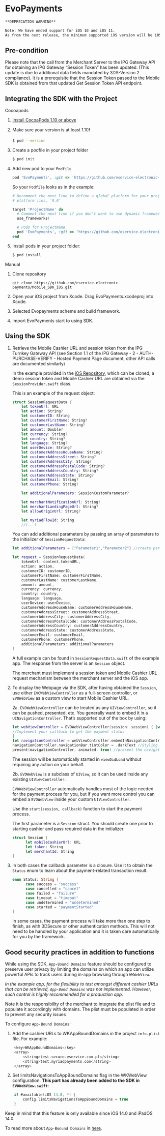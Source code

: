 
# EvoPayments

```markdown
**DEPRECATION WARNING**

Note: We have ended support for iOS 10 and iOS 11.
As from the next release, the minimum supported iOS version will be iOS 12.
```



## Pre-condition

Please note that the call from the Merchant Server to the IPG Gateway API for obtaining an IPG Gateway “Session Token” has been updated. (This update is due to additional data fields mandated by 3DS-Version 2 compliance). It is a prerequisite that the Session Token passed to the Mobile SDK is obtained from that updated Get Session Token API endpoint.

## Integrating the SDK with the Project 

Cocoapods

1. [Install CocoaPods 1.10 or above](https://guides.cocoapods.org/using/getting-started.html)

2. Make sure your version is at least 1.10❗️

    ```bash
    $ pod --version
    ```

3. Create a podfile in your project folder

    ```bash
    $ pod init
    ```

4. Add new pod to your `Podfile`

    ```ruby
    pod 'EvoPayments', :git => 'https://github.com/eservice-electronic-payments/Mobile_SDK_iOS'
    ```
    So your `Podfile` looks as in the example:

    ```ruby
    # Uncomment the next line to define a global platform for your project
    # platform :ios, '9.0'
    
    target 'ProjectName' do
      # Comment the next line if you don't want to use dynamic frameworks
      use_frameworks!
    
      # Pods for ProjectName
      pod 'EvoPayments', :git => 'https://github.com/eservice-electronic-payments/Mobile_SDK_iOS'
    end
    
    ```

5. Install pods in your project folder:

    ```bash
    $ pod install
    ```
    
Manual

1. Clone repository
    ```
    git clone https://github.com/eservice-electronic-payments/Mobile_SDK_iOS.git
    ```

2. Open your iOS project from Xcode. Drag EvoPayments.xcodeproj into Xcode. 

3. Selected Evopayments scheme and build framework.

4. Import EvoPayments start to using SDK.

## Using the SDK

1. Retrieve the Mobile Cashier URL and session token from the IPG Turnkey Gateway API (see Section 1.1 of the IPG Gateway - 2 - AUTH-PURCHASE-VERIFY - Hosted Payment Page document, other API calls are documented similarly) 

    In the example provided in the [iOS Repository](https://github.com/eservice-electronic-payments/iOS_SDK), which can be cloned, a demo session token and Mobile Cashier URL are obtained via the `SessionProvider.swift` class.

    This is an example of the request object:
    ```swift
    struct SessionRequestData {
        let tokenUrl: URL
        let action: String?
        let customerID: String
        let customerFirstName: String?
        let customerLastName: String?
        let amount: Double?
        let currency: String?
        let country: String?
        let language: String?
        let userDevice: String?
        let customerAddressHouseName: String?
        let customerAddressStreet: String?
        let customerAddressCity: String?
        let customerAddressPostalCode: String?
        let customerAddressCountry: String?
        let customerAddressState: String?
        let customerEmail: String?
        let customerPhone: String?

        let additionalParameters: SessionCustomParameter?

        let merchantNotificationUrl: String?
        let merchantLandingPageUrl: String?
        let allowOriginUrl: String?

        let myriadFlowId: String
        //(...)
    ```

    You can add additional parameters by passing an array of parameters to the initializer of `SessionRequestData`:

    ```swift
    let additionalParameters = ["Parameter1","Parameter2"] //create parameters array

    let request = SessionRequestData(
        tokenUrl: content.tokenURL,
        action: action,
        customerID: customerID,
        customerFirstName: customerFirstName,
        customerLastName: customerLastName,
        amount: amount,
        currency: currency,
        country: country,
        language: language,
        userDevice: userDevice,
        customerAddressHouseName: customerAddressHouseName,
        customerAddressStreet: customerAddressStreet,
        customerAddressCity: customerAddressCity,
        customerAddressPostalCode: customerAddressPostalCode,
        customerAddressCountry: customerAddressCountry,
        customerAddressState: customerAddressState,
        customerEmail: customerEmail,
        customerPhone: customerPhone,
        additionalParameters: additionalParameters
    )
    ```

    A full example can be found in `SessionRequestData.swift` of the example app. The response from the server is an `Session` object.

    The merchant must implement a session token and Mobile Cashier URL request mechanism between the merchant server and the iOS app.

2. To display the Webpage via the SDK, after having obtained the `Session`, use either `EVOWebViewController` as a full-screen controller, or `EVOWebView` as a custom view to start Mobile Cashier URL.

    2a. `EVOWebViewController` can be treated as any `UIViewController`, so it can be pushed, presented, etc. You generally want to embed it in a `UINavigationController`. That’s supported out of the box by using:

    ```swift
    let webViewController = EVOWebViewController(session: session) { [weak self] status in
    //Implement your callback to get the payment status
    }
    let navigationController = webViewController.embedInNavigationController()
    navigationController.navigationBar.tintColor = .darkText //Styling
    present(navigationController, animated: true) //present the navigation controller
    ```

    The session will be automatically started in `viewDidLoad` without requiring any action on your behalf.

    2b. `EVOWebView` is a subclass of `UIView`, so it can be used inside any existing `UIViewController`.

    `EVOWebViewController` automatically handles most of the logic needed for the payment process for you, but if you want more control you can embed a `EVOWebView` inside your custom `UIViewController`. 

    Use the `start(session, callback)` function to start the payment process.  

    The first parameter is a `Session` struct. You should create one prior to starting cashier and pass required data in the initializer. 

    ```swift
    struct Session { 
	      let mobileCashierUrl: URL         
	      let token: String         
	      let merchantId: String 
    }
    ```

3. In both cases the callback parameter is a closure. Use it to obtain the `Status` ​enum to learn about the payment-related transaction result.

    ```swift
    enum Status: String {         
          case success = "success"
          case cancelled = "cancel"
          case failed = "failure"
          case timeout = "timeout"
          case undetermined = "undetermined"
          case started = "paymentStarted"            
    }
    ```

    In some cases, the payment process will take more than one step to finish, as with 3DSecure or other authentication methods. This will not need to be handled by your application and it is taken care automatically for you by the framework.

## Good security practices in addition to functions

While using the SDK, `App-Bound Domains` feature should be configured to preserve user privacy by limiting the domains on which an app can utilize powerful APIs to track users during in-app browsing through `WKWebView`. 

*In the example app, for the flexibility to test amongst different cashier URLs that can be retrieved, `App-Bond Domains` was not implemented. However, such control is highly recommended for a production app.*

Note it is the responsibility of the merchant to integrate the plist file and to populate it accordingly with domains. The plist must be populated in order to prevent any security issues

To configure `App-Bound Domains`:
1. Add the cashier URLs to WKAppBoundDomains in the project `info.plist` file. For example:
```swift
	<key>WKAppBoundDomains</key>
	<array>
		<string>test.secure.eservice.com.pl</string>
		<string>test.myriadpayments.com</string>
	</array>
```

2. Set limitsNavigationsToAppBoundDomains flag in the WKWebView configuration. **This part has already been added to the SDK in `EVOWebView.swift`**:
```swift
	if #available(iOS 14.0, *) {
		config.limitsNavigationsToAppBoundDomains = true
	}
```

Keep in mind that this feature is only available since iOS 14.0 and iPadOS 14.0.

To read more about `App-Bonund Domains` in [here](https://webkit.org/blog/10882/app-bound-domains/).

